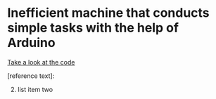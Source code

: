 # Inefficient machine that conducts simple tasks with the help of Arduino
[Take a look at the code](http://github.com/lucaskasa/iswm)

[reference text]: 

2. list item two
